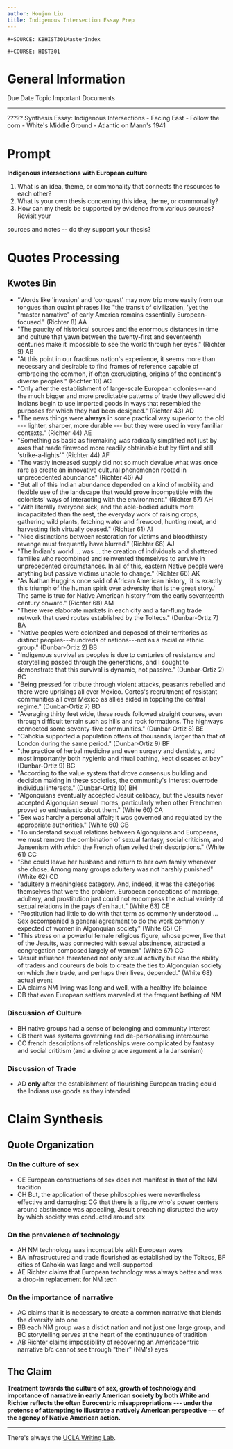 ```yaml
---
author: Houjun Liu
title: Indigenous Intersection Essay Prep
---
```


```{=org}
#+SOURCE: KBHIST301MasterIndex
```
```{=org}
#+COURSE: HIST301
```
# General Information

  Due Date   Topic                                       Important Documents
  ---------- ------------------------------------------- -----------------------------
  ?????      Synthesis Essay: Indigenous Intersections   \- Facing East
                                                         \- Follow the corn
                                                         \- White\'s Middle Ground
                                                         \- Atlantic on Mann\'s 1941

# Prompt

**Indigenous intersections with European culture**

1.  What is an idea, theme, or commonality that connects the resources
    to each other?
2.  What is your own thesis concerning this idea, theme, or commonality?
3.  How can my thesis be supported by evidence from various sources?
    Revisit your

sources and notes -- do they support your thesis?

# Quotes Processing

## Kwotes Bin

-   \"Words like \'invasion\' and \'conquest\' may now trip more easily
    from our tongues than quaint phrases like \"the transit of
    civilization, \'yet the "master narrative" of early America remains
    essentially European-focused.\" (Richter 8) AA
-   \"The paucity of historical sources and the enormous distances in
    time and culture that yawn between the twenty-first and seventeenth
    centuries make it impossible to see the world through her eyes.\"
    (Richter 9) AB
-   \"At this point in our fractious nation's experience, it seems more
    than necessary and desirable to find frames of reference capable of
    embracing the common, if often excruciating, origins of the
    continent\'s diverse peoples.\" (Richter 10) AC
-   \"Only after the establishment of large-scale European
    colonies---and the much bigger and more predictable patterns of
    trade they allowed did Indians begin to use imported goods in ways
    that resembled the purposes for which they had been designed.\"
    (Richter 43) AD
-   \"The news things were ****always**** in some practical way superior
    to the old --- lighter, sharper, more durable --- but they were used
    in very familiar contexts.\" (Richter 44) AE
-   \"Something as basic as firemaking was radically simplified not just
    by axes that made firewood more readily obtainable but by flint and
    still \'strike-a-lights\'\" (Richter 44) AF
-   \"The vastly increased supply did not so much devalue what was once
    rare as create an innovative cultural phenomenon rooted in
    unprecedented abundance\" (Richter 46) AJ
-   \"But all of this Indian abundance depended on a kind of mobility
    and flexible use of the landscape that would prove incompatible with
    the colonists' ways of interacting with the environment.\"
    (Richter 57) AH
-   \"With literally everyone sick, and the able-bodied adults more
    incapacitated than the rest, the everyday work of raising crops,
    gathering wild plants, fetching water and firewood, hunting meat,
    and harvesting fish virtually ceased.\" (Richter 61) AI
-   \"Nice distinctions between restoration for victims and bloodthirsty
    revenge must frequently have blurred.\" (Richter 66) AJ
-   \"The Indian\'s world ... was ... the creation of individuals and
    shattered families who recombined and reinvented themselves to
    survive in unprecedented circumstances. In all of this, eastern
    Native people were anything but passive victims unable to change.\"
    (Richter 66) AK
-   \"As Nathan Huggins once said of African American history, \'it is
    exactly this triumph of the human spirit over adversity that is the
    great story.\' The same is true for Native American history from the
    early seventeenth century onward.\" (Richter 68) AM
-   \"There were elaborate markets in each city and a far-flung trade
    network that used routes established by the Toltecs.\"
    (Dunbar-Ortiz 7) BA
-   \"Native peoples were colonized and deposed of their territories as
    distinct peoples---hundreds of nations---not as a racial or ethnic
    group.\" (Dunbar-Ortiz 2) BB
-   \"Indigenous survival as peoples is due to centuries of resistance
    and storytelling passed through the generations, and I sought to
    demonstrate that this survival is dynamic, not passive.\"
    (Dunbar-Ortiz 2) BC
-   \"Being pressed for tribute through violent attacks, peasants
    rebelled and there were uprisings all over Mexico. Cortes's
    recruitment of resistant communities all over Mexico as allies aided
    in toppling the central regime.\" (Dunbar-Ortiz 7) BD
-   \"Averaging thirty feet wide, these roads followed straight courses,
    even through difficult terrain such as hills and rock formations.
    The highways connected some seventy-five communities.\"
    (Dunbar-Ortiz 8) BE
-   \"Cahokia supported a population oftens of thousands, larger than
    that of London during the same period.\" (Dunbar-Ortiz 9) BF
-   \"the practice of herbal medicine and even surgery and dentistry,
    and most importantly both hygienic and ritual bathing, kept diseases
    at bay\" (Dunbar-Ortiz 9) BG
-   \"According to the value system that drove consensus building and
    decision making in these societies, the community's interest
    overrode individual interests.\" (Dunbar-Ortiz 10) BH
-   \"Algonquians eventually accepted Jesuit celibacy, but the Jesuits
    never accepted Algonquian sexual mores, particularly when other
    Frenchmen proved so enthusiastic about them.\" (White 60) CA
-   \"Sex was hardly a personal affair; it was governed and regulated by
    the appropriate authorities.\" (White 60) CB
-   \"To understand sexual relations between Algonquians and Europeans,
    we must remove the combination of sexual fantasy, social criticism,
    and Jansenism with which the French often veiled their
    descriptions.\" (White 61) CC
-   \"She could leave her husband and return to her own family whenever
    she chose. Among many groups adultery was not harshly punished\"
    (White 62) CD
-   \"adultery a meaningless category. And, indeed, it was the
    categories themselves that were the problem. European conceptions of
    marriage, adultery, and prostitution just could not encompass the
    actual variety of sexual relations in the pays d\'en haut.\"
    (White 63) CE
-   \"Prostitution had little to do with that term as commonly
    understood ... Sex accompanied a general agreement to do the work
    commonly expected of women in Algonquian society\" (White 65) CF
-   \"This stress on a powerful female religious figure, whose power,
    like that of the Jesuits, was connected with sexual abstinence,
    attracted a congregation composed largely of women\" (White 67) CG
-   \"Jesuit influence threatened not only sexual activity but also the
    ability of traders and coureurs de bois to create the ties to
    Algonquian society on which their trade, and perhaps their lives,
    depended.\" (White 68) actual event
-   DA claims NM living was long and well, with a healthy life balaince
-   DB that even European settlers marveled at the frequent bathing of
    NM

### Discussion of Culture

-   BH native groups had a sense of belonging and community interest
-   CB there was systems governing and de-personalising intercourse
-   CC french descriptions of relationships were complicated by fantasy
    and social crititism (and a divine grace argument a la Jansenism)

### Discussion of Trade

-   AD **only** after the establishment of flourishing European trading
    could the Indians use goods as they intended

# Claim Synthesis

## Quote Organization

### On the culture of sex

-   CE European constructions of sex does not manifest in that of the NM
    tradition
-   CH But, the application of these philosophies were nevertheless
    effective and damaging: CG that there is a figure who\'s power
    centers around abstinence was appealing, Jesuit preaching disrupted
    the way by which society was conducted around sex

### On the prevalence of technology

-   AH NM technology was incompatible with European ways
-   BA infrastructured and trade flourished as established by the
    Toltecs, BF cities of Cahokia was large and well-supported
-   AE Richter claims that European technology was always better and was
    a drop-in replacement for NM tech

### On the importance of narrative

-   AC claims that it is necessary to create a common narrative that
    blends the diversity into one
-   BB each NM group was a distict nation and not just one large group,
    and BC storytelling serves at the heart of the continuaunce of
    tradition
-   AB Richter claims impossibility of recovering an Americacentric
    narrative b/c cannot see through \"their\" (NM\'s) eyes

## The Claim

****Treatment towards the culture of sex, growth of technology and
importance of narrative in early American society by both White and
Richter reflects the often Eurocentric misappropriations --- under the
pretense of attempting to illustrate a natively American perspective ---
of the agency of Native American action.****

------------------------------------------------------------------------

There\'s always the [UCLA Writing
Lab](https://wp.ucla.edu/wp-content/uploads/2016/01/UWC_handouts_What-How-So-What-Thesis-revised-5-4-15-RZ.pdf).
